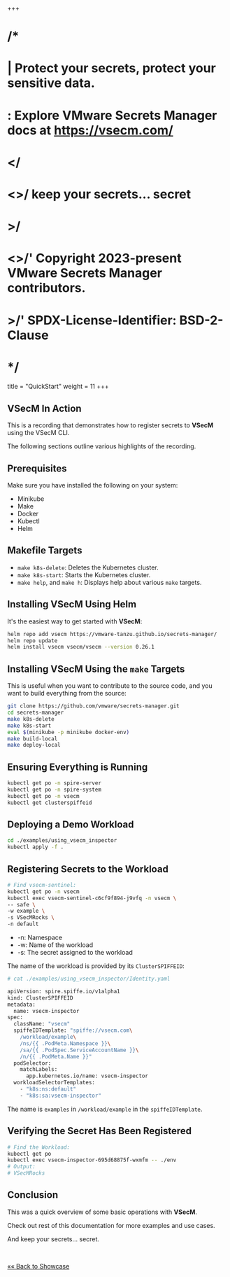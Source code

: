 +++
# /*
# |    Protect your secrets, protect your sensitive data.
# :    Explore VMware Secrets Manager docs at https://vsecm.com/
# </
# <>/  keep your secrets... secret
# >/
# <>/' Copyright 2023-present VMware Secrets Manager contributors.
# >/'  SPDX-License-Identifier: BSD-2-Clause
# */

title = "QuickStart"
weight = 11
+++

## VSecM In Action

This is a recording that demonstrates how to register secrets to 
**VSecM** using the VSecM CLI.

<script 
  src="https://asciinema.org/a/676191.js" 
  id="asciicast-676191"
  async="true"></script>

The following sections outline various highlights of the recording.

## Prerequisites

Make sure you have installed the following on your system:

* Minikube
* Make
* Docker
* Kubectl
* Helm

## Makefile Targets

* `make k8s-delete`: Deletes the Kubernetes cluster.
* `make k8s-start`: Starts the Kubernetes cluster.
* `make help`, and `make h`: Displays help about various `make` targets.

## Installing **VSecM** Using Helm

It's the easiest way to get started with **VSecM**:

```bash
helm repo add vsecm https://vmware-tanzu.github.io/secrets-manager/
helm repo update
helm install vsecm vsecm/vsecm --version 0.26.1
```

## Installing **VSecM** Using the `make` Targets

This is useful when you want to contribute to the source code, and you
want to build everything from the source:

```bash
git clone https://github.com/vmware/secrets-manager.git
cd secrets-manager
make k8s-delete
make k8s-start
eval $(minikube -p minikube docker-env)
make build-local
make deploy-local
```

## Ensuring Everything is Running

```bash
kubectl get po -n spire-server
kubectl get po -n spire-system
kubectl get po -n vsecm
kubectl get clusterspiffeid
```

## Deploying a Demo Workload

```bash
cd ./examples/using_vsecm_inspector
kubectl apply -f .
```

## Registering Secrets to the Workload

```bash
# Find vsecm-sentinel:
kubectl get po -n vsecm
kubectl exec vsecm-sentinel-c6cf9f894-j9vfq -n vsecm \
-- safe \
-w example \
-s VSecMRocks \
-n default
```

* -n: Namespace
* -w: Name of the workload
* -s: The secret assigned to the workload

The name of the workload is provided by its `ClusterSPIFFEID`:

```bash
# cat ./examples/using_vsecm_inspector/Identity.yaml

apiVersion: spire.spiffe.io/v1alpha1
kind: ClusterSPIFFEID
metadata:
  name: vsecm-inspector
spec:
  className: "vsecm"
  spiffeIDTemplate: "spiffe://vsecm.com\
    /workload/example\
    /ns/{{ .PodMeta.Namespace }}\
    /sa/{{ .PodSpec.ServiceAccountName }}\
    /n/{{ .PodMeta.Name }}"
  podSelector:
    matchLabels:
      app.kubernetes.io/name: vsecm-inspector
  workloadSelectorTemplates:
    - "k8s:ns:default"
    - "k8s:sa:vsecm-inspector"
```

The name is `examples` in `/workload/example` in the `spiffeIDTemplate`.

## Verifying the Secret Has Been Registered

```bash
# Find the Workload:
kubectl get po 
kubectl exec vsecm-inspector-695d68875f-wxmfm -- ./env
# Output:
# VSecMRocks
```

## Conclusion

This was a quick overview of some basic operations with **VSecM**.

Check out rest of this documentation for more examples and use cases.

And keep your secrets... secret.

<p>&nbsp;</p>

[«« Back to Showcase](@/showcase/vsecm.md)
